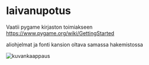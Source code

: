 # laivanupotus


Vaatii pygame kirjaston toimiakseen
https://www.pygame.org/wiki/GettingStarted

aliohjelmat ja fonti kansion oltava samassa hakemistossa


![kuvankaappaus](https://user-images.githubusercontent.com/99529988/206642312-e72ef82a-13cc-4ede-a509-c9075443307d.png)
